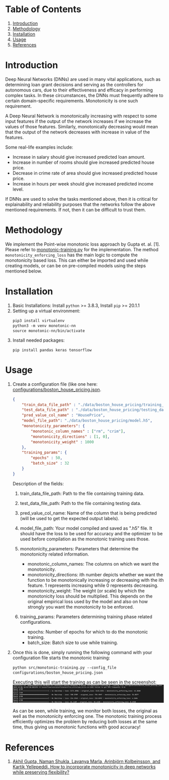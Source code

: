 # Table of Contents

1. [Introduction](#introduction)
2. [Methodology](#methodology)
3. [Installation](#installation)
4. [Usage](#usage)
5. [References](#references)


# Introduction

Deep Neural Networks (DNNs) are used in many vital applications, such as determining loan grant decisions and serving as the controllers for autonomous cars, due to their effectiveness and efficacy in performing complex tasks. In these circumstances, the DNNs must frequently adhere to certain domain-specific requirements. Monotonicity is one such requirement.

A Deep Neural Network is monotonically increasing with respect to some input features if the output of the network increases if we increase the values of those features. Similarly, monotonically decreasing would mean that the output of the network decreases with increase in value of the features.

Some real-life examples include:

- Increase in salary should give increased predicted loan amount.
- Increase in number of rooms should give increased predicted house price.
- Decrease in crime rate of area should give increased predicted house price.
- Increase in hours per week should give increased predicted income level.

If DNNs are used to solve the tasks mentioned above, then it is critical for explainability and reliability purposes that the networks follow the above mentioned requirements. If not, then it can be difficult to trust them.

# Methodology

We implement the Point-wise monotonic loss approach by Gupta et. al. [1]. Please refer to [monotonic-training.py](src/monotonic-training.py) for the implementation. The method ```monotonicity_enforcing_loss``` has the main logic to compute the monotonicity based loss. This can either be imported and used while
creating models, or can be on pre-compiled models using the steps mentioned below.

# Installation

1. Basic Installations: Install `python` >= 3.8.3, Install `pip` >= 20.1.1
2. Setting up a virtual environment:
    ```
    pip3 install virtualenv
    python3 -m venv monotonic-nn
    source monotonic-nn/bin/activate
    ```
3. Install needed packages:
    ```
    pip install pandas keras tensorflow 
    ```
# Usage

1. Create a configuration file (like one here: [configurations/boston_house_pricing.json](configurations/boston_house_pricing.json).

    ```json
    {
        "train_data_file_path" : "./data/boston_house_pricing/training_data.csv",
        "test_data_file_path" : "./data/boston_house_pricing/testing_data.csv",
        "pred_value_col_name" : "HousePrice",
        "model_file_path": "./data/boston_house_pricing/model.h5",
        "monotonicity_parameters": {
            "monotonic_column_names" : ["rm", "crim"],
            "monotonicity_directions" : [1, 0],
            "monotonicity_weight" : 1000
        },
        "training_params": {
            "epochs" : 50,
            "batch_size" : 32
        }
    }
    ```

    Description of the fields:

    1. train_data_file_path: Path to the file containing training data.
    2. test_data_file_path: Path to the file containing testing data.
    3. pred_value_col_name: Name of the column that is being predicted (will be used to get the expected output labels).
    4. model_file_path: Your model compiled and saved as ".h5" file. It should have the loss to be used for accuracy and the optimizer to be used before compilation as the monotonic training uses those.
    5. monotonicity_parameters: Parameters that determine the monotonicity related information.

        -  monotonic_column_names: The columns on which we want the monotonicity.
        - monotonicity_directions: ith number depicts whether we want the function to be monotonically increasing or decreasing with the ith feature. 1 represents increasing while 0 represents decreasing.
        - monotonicity_weight: The weight (or scale) by which the monotonicity loss should be multiplied. This depends on the original empirical loss used by the model and also on how strongly you want the monotonicity to be enforced.
    
    6. training_params: Parameters determining training phase related configurations.

        -  epochs: Number of epochs for which to do the monotonic training.
        - batch_size: Batch size to use while training.


2. Once this is done, simply running the following command with your configuration file starts the monotonic training:

    ```
    python src/monotonic-training.py --config_file configurations/boston_house_pricing.json
    ```

    Executing this will start the training as can be seen in the screenshot:
    ![training_pic](screenshots/training.png)

    As can be seen, while training, we monitor both losses, the original as well
    as the monotonicity enforcing one. The monotonic training process efficiently optimizes the problem by reducing both losses at the same time, thus giving us 
    monotonic functions with good accuracy!

# References

1. [Akhil Gupta, Naman Shukla, Lavanya Marla, Arinbjörn Kolbeinsson, and Kartik Yellepeddi.
How to incorporate monotonicity in deep networks while preserving flexibility?](https://arxiv.org/abs/1909.10662)

